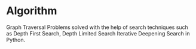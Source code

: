 # Algorithm
Graph Traversal Problems solved with the help of search techniques such as Depth First Search, Depth Limited Search Iterative Deepening Search in Python.
